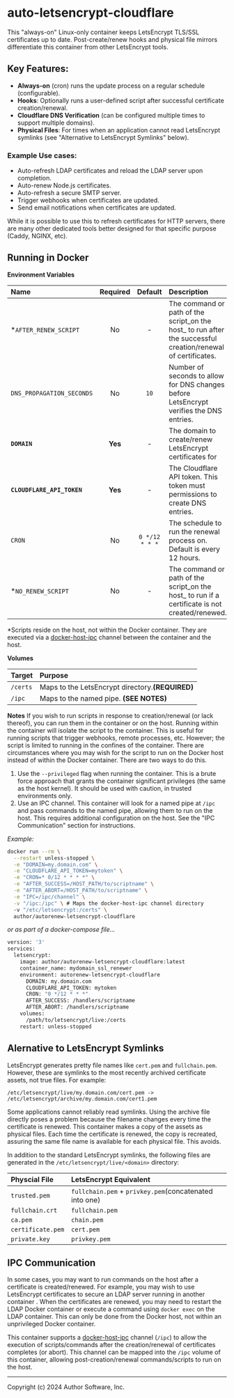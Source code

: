 # auto-letsencrypt-cloudflare

This "always-on" Linux-only container keeps LetsEncrypt TLS/SSL certificates up to date. Post-create/renew hooks and physical file mirrors differentiate this container from other LetsEncrypt tools.

## Key Features:

- **Always-on** (cron) runs the update process on a regular schedule (configurable).
- **Hooks**: Optionally runs a user-defined script after successful certificate creation/renewal.
- **Cloudflare DNS Verification** (can be configured multiple times to support multiple domains).
- **Physical Files**: For times when an application cannot read LetsEncrypt symlinks (see "Alternative to LetsEncrypt Symlinks" below).

### Example Use cases:

- Auto-refresh LDAP certificates and reload the LDAP server upon completion.
- Auto-renew Node.js certificates.
- Auto-refresh a secure SMTP server.
- Trigger webhooks when certificates are updated.
- Send email notifications when certificates are updated.

While it is possible to use this to refresh certificates for HTTP servers, there are many other dedicated tools better designed for that specific purpose (Caddy, NGINX, etc).

## Running in Docker

**Environment Variables**

| Name                               |   Required   |     Default     | Description                                                                                                  |
| :--------------------------------- | :-----------: | :--------------: | :----------------------------------------------------------------------------------------------------------- |
| *`AFTER_RENEW_SCRIPT`            |      No      |        -        | The command or path of the script_on the host_ to run after the successful creation/renewal of certificates. |
| `DNS_PROPAGATION_SECONDS`        |      No      |      `10`      | Number of seconds to allow for DNS changes before LetsEncrypt verifies the DNS entries.                      |
| **`DOMAIN`**               | **Yes** |        -        | The domain to create/renew LetsEncrypt certificates for                                                      |
| **`CLOUDFLARE_API_TOKEN`** | **Yes** |        -        | The Cloudflare API token. This token must permissions to create DNS entries.                                 |
| `CRON`                           |      No      | `0 */12 * * *` | The schedule to run the renewal process on. Default is every 12 hours.                                       |
| *`NO_RENEW_SCRIPT`               |      No      |        -        | The command or path of the script_on the host_ to run if a certificate is not created/renewed.               |

*Scripts reside on the host, not within the Docker container. They are executed via a [docker-host-ipc](../docker-host-ipc) channel between the container and the host.

**Volumes**

| Target     | Purpose                                                |
| :--------- | :----------------------------------------------------- |
| `/certs` | Maps to the LetsEncrypt directory.**(REQUIRED)** |
| `/ipc`   | Maps to the named pipe. **(SEE NOTES)**         |

**Notes**
If you wish to run scripts in response to creation/renewal (or lack thereof), you can run them in the container or on the host. Running within the container will isolate the script to the container. This is useful for running scripts that trigger webhooks, remote processes, etc. However; the script is limited to running in the confines of the container. There are circumstances where you may wish for the script to run on the Docker host instead of within the Docker container. There are two ways to do this.

1. Use the `--privileged` flag when running the container. This is a brute force approach that grants the container significant privileges (the same as the host kernel). It should be used with caution, in trusted environments only.
2. Use an IPC channel. This container will look for a named pipe at `/ipc` and pass commands to the named pipe, allowing them to run on the host. This requires additional configuration on the host. See the "IPC Communication" section for instructions.

_Example:_

```sh
docker run --rm \
  --restart unless-stopped \
  -e "DOMAIN=my.domain.com" \
  -e "CLOUDFLARE_API_TOKEN=mytoken" \
  -e "CRON=* 0/12 * * * *" \
  -e "AFTER_SUCCESS=/HOST_PATH/to/scriptname" \
  -e "AFTER_ABORT=/HOST_PATH/to/scriptname" \
  -e "IPC=/ipc/channel" \
  -v "/ipc:/ipc" \ # Maps the docker-host-ipc channel directory
  -v "/etc/letsencrypt:/certs" \
  author/autorenew-letsencrypt-cloudflare
```

_or as part of a docker-compose file..._

```sh
version: '3'
services:
  letsencrypt:
    image: author/autorenew-letsencrypt-cloudflare:latest
    container_name: mydomain_ssl_renewer
    environment: autorenew-letsencrypt-cloudflare
      DOMAIN: my.domain.com
      CLOUDFLARE_API_TOKEN: mytoken
      CRON: "0 */12 * * *"
      AFTER_SUCCESS: /handlers/scriptname
      AFTER_ABORT: /handlers/scriptname
    volumes:
      /path/to/letsencrypt/live:/certs
    restart: unless-stopped
```

## Alernative to LetsEncrypt Symlinks

LetsEncrypt generates pretty file names like `cert.pem` and `fullchain.pem`. However, these are symlinks to the most recently archived certificate assets, not true files. For example:

`/etc/letsencrypt/live/my.domain.com/cert.pem -> /etc/letsencrypt/archive/my.domain.com/cert1.pem`

Some applications cannot reliably read symlinks. Using the archive file directly poses a problem because the filename changes every time the certificate is renewed. This container makes a copy of the assets as physical files. Each time the certificate is renewed, the copy is recreated, assuring the same file name is available for each physical file. This avoids.

In addition to the standard LetsEncrypt symlinks, the following files are generated in the `/etc/letsencrypt/live/<domain>` directory:

| Physcial File       | LetsEncrypt Equivalent                                     |
| :------------------ | :--------------------------------------------------------- |
| `trusted.pem`     | `fullchain.pem` + `privkey.pem`(concatenated into one) |
| `fullchain.crt`   | `fullchain.pem`                                          |
| `ca.pem`          | `chain.pem`                                              |
| `certificate.pem` | `cert.pem`                                               |
| `private.key`     | `privkey.pem`                                            |

## IPC Communication

In some cases, you may want to run commands on the host after a certificate is created/renewed. For example, you may wish to use LetsEncrypt certificates to secure an LDAP server running in another container . When the certificates are renewed, you may need to restart the LDAP Docker container or execute a command using `docker exec` on the LDAP container. This can only be done from the Docker host, not within an unprivileged Docker container.

This container supports a [docker-host-ipc](../docker-host-ipc) channel (`/ipc`) to allow the execution of scripts/commands after the creation/renewal of certificates completes (or abort). This channel can be mapped into the `/ipc` volume of this container, allowing post-creation/renewal commands/scripts to run on the host.

---

Copyright (c) 2024 Author Software, Inc.
